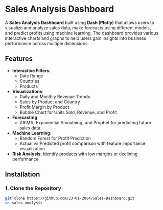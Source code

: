 # Sales Analysis Dashboard

A **Sales Analysis Dashboard** built using **Dash (Plotly)** that allows users to visualize and analyze sales data, make forecasts using different models, and predict profits using machine learning. The dashboard provides various interactive charts and graphs to help users gain insights into business performance across multiple dimensions.

## Features

- **Interactive Filters**: 
  - Date Range
  - Countries
  - Products
- **Visualizations**:
  - Daily and Monthly Revenue Trends
  - Sales by Product and Country
  - Profit Margin by Product
  - Bubble Chart for Units Sold, Revenue, and Profit
- **Forecasting**:
  - ARIMA, Exponential Smoothing, and Prophet for predicting future sales data
- **Machine Learning**:
  - Random Forest for Profit Prediction
  - Actual vs Predicted profit comparison with feature importance visualization
- **Risk Analysis**: Identify products with low margins or declining performance

## Installation

### 1. Clone the Repository

```bash
git clone https://github.com/23-01-2004/Sales-Dashboard.git
cd sales_analysis
